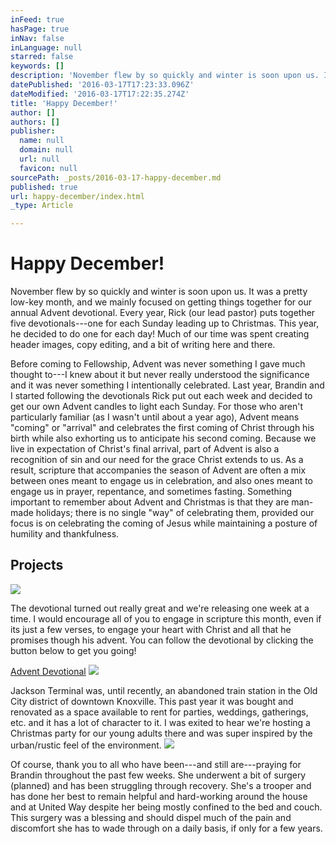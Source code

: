 ```yaml
---
inFeed: true
hasPage: true
inNav: false
inLanguage: null
starred: false
keywords: []
description: 'November flew by so quickly and winter is soon upon us. It was a pretty low-key month, and we mainly focused on getting things together for our annual Advent devotional. Every year, Rick (our lead pastor) puts together five devotionals—one for each Sunday leading up to Christmas. This year, he decided to do one for each day! Much of our time was spent creating header images, copy editing, and a bit of writing here and there.'
datePublished: '2016-03-17T17:23:33.096Z'
dateModified: '2016-03-17T17:22:35.274Z'
title: 'Happy December!'
author: []
authors: []
publisher:
  name: null
  domain: null
  url: null
  favicon: null
sourcePath: _posts/2016-03-17-happy-december.md
published: true
url: happy-december/index.html
_type: Article

---
```

# Happy December!

November flew by so quickly and winter is soon upon us. It was a pretty low-key month, and we mainly focused on getting things together for our annual Advent devotional. Every year, Rick (our lead pastor) puts together five devotionals---one for each Sunday leading up to Christmas. This year, he decided to do one for each day! Much of our time was spent creating header images, copy editing, and a bit of writing here and there.

Before coming to Fellowship, Advent was never something I gave much thought to---I knew about it but never really understood the significance and it was never something I intentionally celebrated. Last year, Brandin and I started following the devotionals Rick put out each week and decided to get our own Advent candles to light each Sunday. For those who aren't particularly familiar (as I wasn't until about a year ago), Advent means "coming" or "arrival" and celebrates the first coming of Christ through his birth while also exhorting us to anticipate his second coming. Because we live in expectation of Christ's final arrival, part of Advent is also a recognition of sin and our need for the grace Christ extends to us. As a result, scripture that accompanies the season of Advent are often a mix between ones meant to engage us in celebration, and also ones meant to engage us in prayer, repentance, and sometimes fasting. Something important to remember about Advent and Christmas is that they are man-made holidays; there is no single "way" of celebrating them, provided our focus is on celebrating the coming of Jesus while maintaining a posture of humility and thankfulness.

## Projects
![](https://the-grid-user-content.s3-us-west-2.amazonaws.com/746bff28-824a-417a-a196-421601816bb6.jpg)

The devotional turned out really great and we're releasing one week at a time. I would encourage all of you to engage in scripture this month, even if its just a few verses, to engage your heart with Christ and all that he promises though his advent. You can follow the devotional by clicking the button below to get you going!

[Advent Devotional][0]
![](https://the-grid-user-content.s3-us-west-2.amazonaws.com/4e255d96-5872-40a6-90b8-1518c36ec95a.jpg)

Jackson Terminal was, until recently, an abandoned train station in the Old City district of downtown Knoxville. This past year it was bought and renovated as a space available to rent for parties, weddings, gatherings, etc. and it has a lot of character to it. I was exited to hear we're hosting a Christmas party for our young adults there and was super inspired by the urban/rustic feel of the environment.
![](https://the-grid-user-content.s3-us-west-2.amazonaws.com/ba3ad2b0-503e-4133-b340-10c5179c79f5.jpg)

Of course, thank you to all who have been---and still are---praying for Brandin throughout the past few weeks. She underwent a bit of surgery (planned) and has been struggling through recovery. She's a trooper and has done her best to remain helpful and hard-working around the house and at United Way despite her being mostly confined to the bed and couch. This surgery was a blessing and should dispel much of the pain and discomfort she has to wade through on a daily basis, if only for a few years.

[0]: https://slate.adobe.com/slate-web/editor.html?theme=Crisp